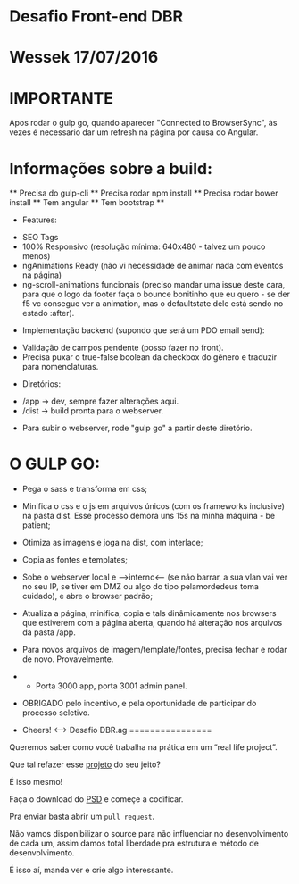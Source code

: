 # Desafio Front-end DBR
# Wessek 17/07/2016

# IMPORTANTE

Apos rodar o gulp go, quando aparecer "Connected to BrowserSync", às vezes é necessario dar um refresh na página por causa do Angular.

# Informações sobre a build:

** Precisa do gulp-cli **
Precisa rodar npm install **
Precisa rodar bower install **
Tem angular **
Tem bootstrap **

- Features:

* SEO Tags
* 100% Responsivo (resolução mínima: 640x480 - talvez um pouco menos)
* ngAnimations Ready (não vi necessidade de animar nada com eventos na página)
* ng-scroll-animations funcionais (preciso mandar uma issue deste cara, para que o logo da footer faça o bounce bonitinho que eu quero - se der f5 vc consegue ver a animation, mas o defaultstate dele está sendo no estado :after).

- Implementação backend (supondo que será um PDO email send):

* Validação de campos pendente (posso fazer no front).
* Precisa puxar o true-false boolean da checkbox do gênero e traduzir para nomenclaturas.

- Diretórios:

* /app -> dev, sempre fazer alterações aqui.
* /dist -> build pronta para o webserver.

- Para subir o webserver, rode "gulp go" a partir deste diretório.

# O GULP GO:

* Pega o sass e transforma em css;
* Minifica o css e o js em arquivos únicos (com os frameworks inclusive) na pasta dist. Esse processo demora uns 15s na minha máquina - be patient;
* Otimiza as imagens e joga na dist, com interlace;
* Copia as fontes e templates;
* Sobe o webserver local e -->interno<-- (se não barrar, a sua vlan vai ver no seu IP, se tiver em DMZ ou algo do tipo pelamordedeus toma cuidado), e abre o browser padrão;
* Atualiza a página, minifica, copia e tals dinâmicamente nos browsers que estiverem com a página aberta, quando há alteração nos arquivos da pasta /app.
* Para novos arquivos de imagem/template/fontes, precisa fechar e rodar de novo. Provavelmente.

* - Porta 3000 app, porta 3001 admin panel.

* OBRIGADO pelo incentivo, e pela oportunidade de participar do processo seletivo.

* Cheers!
<-->
Desafio DBR.ag
================

Queremos saber como você trabalha na prática em um “real life project”.  

Que tal refazer esse [projeto][1] do seu jeito?

É isso mesmo!

Faça o download do [PSD][2] e começe a codificar.

Pra enviar basta abrir um `pull request`.

Não vamos disponibilizar o source para não influenciar no desenvolvimento de cada um, assim damos total liberdade pra estrutura e método de desenvolvimento.

É isso aí, manda ver e crie algo interessante.


  [1]: http://vagas.dbr.ag/front
  [2]: http://vagas.dbr.ag/frontend/dbrag_desafio.zip
